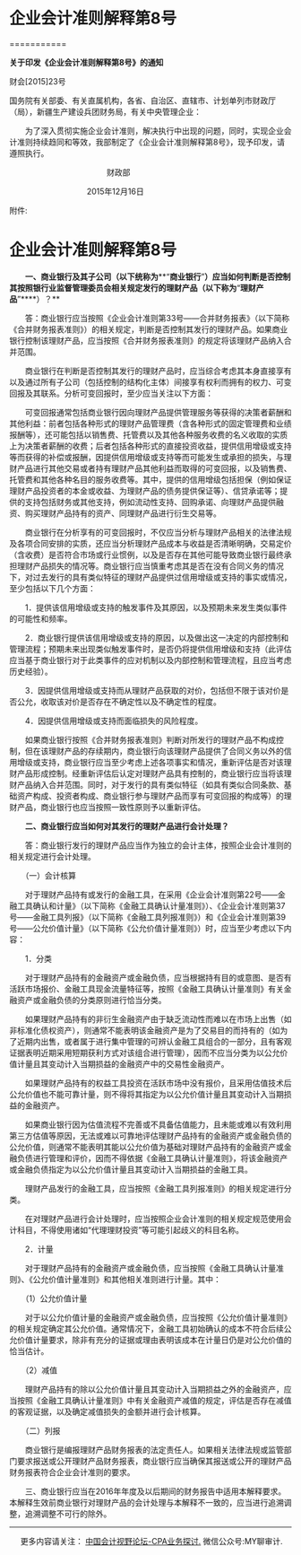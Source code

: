 ﻿# 企业会计准则解释第8号
===========

  

**关于印发《企业会计准则解释第8号》的通知**

财会\[2015\]23号

国务院有关部委、有关直属机构，各省、自治区、直辖市、计划单列市财政厅（局），新疆生产建设兵团财务局，有关中央管理企业：

　　为了深入贯彻实施企业会计准则，解决执行中出现的问题，同时，实现企业会计准则持续趋同和等效，我部制定了《企业会计准则解释第8号》，现予印发，请遵照执行。

　　                                     财政部

　　                            2015年12月16日

附件:

企业会计准则解释第8号
===========

　　**一、商业银行及其子公司（以下统称为****“****商业银行****”****）应当如何判断是否控制其按照银行业监督管理委员会相关规定发行的理财产品（以下称为****“****理财产品****”****）？**

　　答：商业银行应当按照《企业会计准则第33号——合并财务报表》（以下简称《合并财务报表准则》）的相关规定，判断是否控制其发行的理财产品。如果商业银行控制该理财产品，应当按照《合并财务报表准则》的规定将该理财产品纳入合并范围。

　　商业银行在判断是否控制其发行的理财产品时，应当综合考虑其本身直接享有以及通过所有子公司（包括控制的结构化主体）间接享有权利而拥有的权力、可变回报及其联系。分析可变回报时，至少应当关注以下方面：

　　可变回报通常包括商业银行因向理财产品提供管理服务等获得的决策者薪酬和其他利益：前者包括各种形式的理财产品管理费（含各种形式的固定管理费和业绩报酬等），还可能包括以销售费、托管费以及其他各种服务收费的名义收取的实质上为决策者薪酬的收费；后者包括各种形式的直接投资收益，提供信用增级或支持等而获得的补偿或报酬，因提供信用增级或支持等而可能发生或承担的损失，与理财产品进行其他交易或者持有理财产品其他利益而取得的可变回报，以及销售费、托管费和其他各种名目的服务收费等。其中，提供的信用增级包括担保（例如保证理财产品投资者的本金或收益、为理财产品的债务提供保证等）、信贷承诺等；提供的支持包括财务或其他支持，例如流动性支持、回购承诺、向理财产品提供融资、购买理财产品持有的资产、同理财产品进行衍生交易等。

　　商业银行在分析享有的可变回报时，不仅应当分析与理财产品相关的法律法规及各项合同安排的实质，还应当分析理财产品成本与收益是否清晰明确，交易定价（含收费）是否符合市场或行业惯例，以及是否存在其他可能导致商业银行最终承担理财产品损失的情况等。商业银行应当慎重考虑其是否在没有合同义务的情况下，对过去发行的具有类似特征的理财产品提供过信用增级或支持的事实或情况，至少包括以下几个方面：

　　1．提供该信用增级或支持的触发事件及其原因，以及预期未来发生类似事件的可能性和频率。

　　2．商业银行提供该信用增级或支持的原因，以及做出这一决定的内部控制和管理流程；预期未来出现类似触发事件时，是否仍将提供信用增级和支持（此评估应当基于商业银行对于此类事件的应对机制以及内部控制和管理流程，且应当考虑历史经验）。

　　3．因提供信用增级或支持而从理财产品获取的对价，包括但不限于该对价是否公允，收取该对价是否存在不确定性以及不确定性的程度。

　　4．因提供信用增级或支持而面临损失的风险程度。

　　如果商业银行按照《合并财务报表准则》判断对所发行的理财产品不构成控制，但在该理财产品的存续期内，商业银行向该理财产品提供了合同义务以外的信用增级或支持，商业银行应当至少考虑上述各项事实和情况，重新评估是否对该理财产品形成控制。经重新评估后认定对理财产品具有控制的，商业银行应当将该理财产品纳入合并范围。同时，对于发行的具有类似特征（如具有类似合同条款、基础资产构成、投资者构成、商业银行参与理财产品而享有可变回报的构成等）的理财产品，商业银行也应当按照一致性原则予以重新评估。

　　**二、商业银行应当如何对其发行的理财产品进行会计处理？**

　　答：商业银行发行的理财产品应当作为独立的会计主体，按照企业会计准则的相关规定进行会计处理。

　　（一）会计核算

　　对于理财产品持有或发行的金融工具，在采用《企业会计准则第22号——金融工具确认和计量》（以下简称《金融工具确认计量准则》）、《企业会计准则第37号——金融工具列报》（以下简称《金融工具列报准则》）和《企业会计准则第39号——公允价值计量》（以下简称《公允价值计量准则》）时，应当至少考虑以下内容：

　　1．分类

　　对于理财产品持有的金融资产或金融负债，应当根据持有目的或意图、是否有活跃市场报价、金融工具现金流量特征等，按照《金融工具确认计量准则》有关金融资产或金融负债的分类原则进行恰当分类。

　　如果理财产品持有的非衍生金融资产由于缺乏流动性而难以在市场上出售（如非标准化债权资产），则通常不能表明该金融资产是为了交易目的而持有的（如为了近期内出售，或者属于进行集中管理的可辨认金融工具组合的一部分，且有客观证据表明近期采用短期获利方式对该组合进行管理），因而不应当分类为以公允价值计量且其变动计入当期损益的金融资产中的交易性金融资产。

　　如果理财产品持有的权益工具投资在活跃市场中没有报价，且采用估值技术后公允价值也不能可靠计量，则不得将其指定为以公允价值计量且其变动计入当期损益的金融资产。

　　如果商业银行因为估值流程不完善或不具备估值能力，且未能或难以有效利用第三方估值等原因，无法或难以可靠地评估理财产品持有的金融资产或金融负债的公允价值，则通常不能表明其能以公允价值为基础对理财产品持有的金融资产或金融负债进行管理和评价，因而不得依据《金融工具确认计量准则》，将该金融资产或金融负债指定为以公允价值计量且其变动计入当期损益的金融工具。

　　理财产品发行的金融工具，应当按照《金融工具列报准则》的相关规定进行分类。

　　在对理财产品进行会计处理时，应当按照企业会计准则的相关规定规范使用会计科目，不得使用诸如“代理理财投资”等可能引起歧义的科目名称。

　　2．计量

　　对于理财产品持有的金融资产或金融负债，应当按照《金融工具确认计量准则》、《公允价值计量准则》和其他相关准则进行计量。其中：

　　（1）公允价值计量

　　对于以公允价值计量的金融资产或金融负债，应当按照《公允价值计量准则》的相关规定确定其公允价值。通常情况下，金融工具初始确认的成本不符合后续公允价值计量要求，除非有充分的证据或理由表明该成本在计量日仍是对公允价值的恰当估计。

　　（2）减值

　　理财产品持有的除以公允价值计量且其变动计入当期损益之外的金融资产，应当按照《金融工具确认计量准则》中有关金融资产减值的规定，评估是否存在减值的客观证据，以及确定减值损失的金额并进行会计核算。

　　（二）列报

　　商业银行是编报理财产品财务报表的法定责任人。如果相关法律法规或监管部门要求报送或公开理财产品财务报表，商业银行应当确保其报送或公开的理财产品财务报表符合企业会计准则的要求。

　　三、商业银行应当在2016年年度及以后期间的财务报告中适用本解释要求。本解释生效前商业银行对理财产品的会计处理与本解释不一致的，应当进行追溯调整，追溯调整不可行的除外。

* * *

     更多内容请关注： [中国会计视野论坛-CPA业务探讨.](https://bbs.esnai.com/thread-5354530-1-3.html) 微信公众号:MY聊审计.
